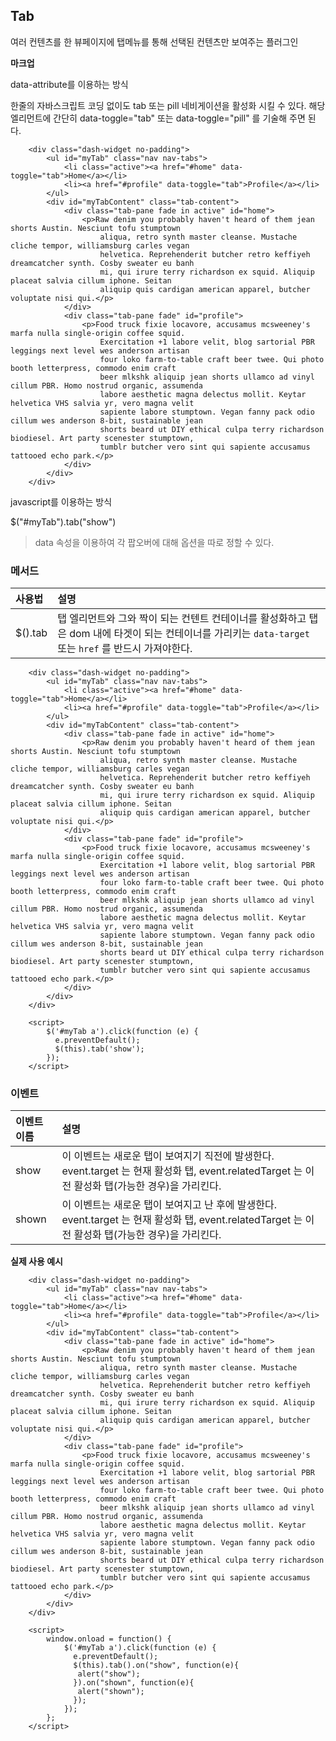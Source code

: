 <!--
layout: 'post'
section: 'Cornerstone Framework'
title: '탭'
outline: '여러 컨텐츠를 한 뷰페이지에 탭메뉴를 통해 선택된 컨텐츠만 보여주는 플러그인. data-attribute를 이용하는 방식. 한줄의 자바스크립트 코딩 없이도 tab 또는 pill 네비게이션을 활성화 시킬 수 있다. 해당 엘리먼트에 간단히 data-toggle="tab" 또는 data-toggle="pill" 를 기술해 주면 된다…'
date: '2012-11-16'
tagstr: 'widget'
order: '[4, 3, 8]'
thumbnail: '4.3.08.tab.png'
-->

## Tab
여러 컨텐츠를 한 뷰페이지에 탭메뉴를 통해 선택된 컨텐츠만 보여주는 플러그인

__마크업__

data-attribute를 이용하는 방식

한줄의 자바스크립트 코딩 없이도 tab 또는 pill 네비게이션을 활성화 시킬 수 있다. 해당 엘리먼트에 간단히 data-toggle="tab" 또는 data-toggle="pill" 를 기술해 주면 된다.

``` cm
    <div class="dash-widget no-padding">
        <ul id="myTab" class="nav nav-tabs">
            <li class="active"><a href="#home" data-toggle="tab">Home</a></li>
            <li><a href="#profile" data-toggle="tab">Profile</a></li>
        </ul>
        <div id="myTabContent" class="tab-content">
            <div class="tab-pane fade in active" id="home">
                <p>Raw denim you probably haven't heard of them jean shorts Austin. Nesciunt tofu stumptown
                    aliqua, retro synth master cleanse. Mustache cliche tempor, williamsburg carles vegan
                    helvetica. Reprehenderit butcher retro keffiyeh dreamcatcher synth. Cosby sweater eu banh
                    mi, qui irure terry richardson ex squid. Aliquip placeat salvia cillum iphone. Seitan
                    aliquip quis cardigan american apparel, butcher voluptate nisi qui.</p>
            </div>
            <div class="tab-pane fade" id="profile">
                <p>Food truck fixie locavore, accusamus mcsweeney's marfa nulla single-origin coffee squid.
                    Exercitation +1 labore velit, blog sartorial PBR leggings next level wes anderson artisan
                    four loko farm-to-table craft beer twee. Qui photo booth letterpress, commodo enim craft
                    beer mlkshk aliquip jean shorts ullamco ad vinyl cillum PBR. Homo nostrud organic, assumenda
                    labore aesthetic magna delectus mollit. Keytar helvetica VHS salvia yr, vero magna velit
                    sapiente labore stumptown. Vegan fanny pack odio cillum wes anderson 8-bit, sustainable jean
                    shorts beard ut DIY ethical culpa terry richardson biodiesel. Art party scenester stumptown,
                    tumblr butcher vero sint qui sapiente accusamus tattooed echo park.</p>
            </div>
        </div>
    </div>
```

javascript를 이용하는 방식

$("#myTab").tab("show")



> data 속성을 이용하여 각 팝오버에 대해 옵션을 따로 정할 수 있다.

### 메서드

사용법 | 설명
:-- | :--
$().tab | 탭 엘리먼트와 그와 짝이 되는 컨텐트 컨테이너를 활성화하고 탭은 dom 내에 타겟이 되는 컨테이너를 가리키는 `data-target` 또는 `href` 를 반드시 가져야한다.

``` cm
    <div class="dash-widget no-padding">
        <ul id="myTab" class="nav nav-tabs">
            <li class="active"><a href="#home" data-toggle="tab">Home</a></li>
            <li><a href="#profile" data-toggle="tab">Profile</a></li>
        </ul>
        <div id="myTabContent" class="tab-content">
            <div class="tab-pane fade in active" id="home">
                <p>Raw denim you probably haven't heard of them jean shorts Austin. Nesciunt tofu stumptown
                    aliqua, retro synth master cleanse. Mustache cliche tempor, williamsburg carles vegan
                    helvetica. Reprehenderit butcher retro keffiyeh dreamcatcher synth. Cosby sweater eu banh
                    mi, qui irure terry richardson ex squid. Aliquip placeat salvia cillum iphone. Seitan
                    aliquip quis cardigan american apparel, butcher voluptate nisi qui.</p>
            </div>
            <div class="tab-pane fade" id="profile">
                <p>Food truck fixie locavore, accusamus mcsweeney's marfa nulla single-origin coffee squid.
                    Exercitation +1 labore velit, blog sartorial PBR leggings next level wes anderson artisan
                    four loko farm-to-table craft beer twee. Qui photo booth letterpress, commodo enim craft
                    beer mlkshk aliquip jean shorts ullamco ad vinyl cillum PBR. Homo nostrud organic, assumenda
                    labore aesthetic magna delectus mollit. Keytar helvetica VHS salvia yr, vero magna velit
                    sapiente labore stumptown. Vegan fanny pack odio cillum wes anderson 8-bit, sustainable jean
                    shorts beard ut DIY ethical culpa terry richardson biodiesel. Art party scenester stumptown,
                    tumblr butcher vero sint qui sapiente accusamus tattooed echo park.</p>
            </div>
        </div>
    </div>

	<script>
        $('#myTab a').click(function (e) {
          e.preventDefault();
          $(this).tab('show');
        });
	</script>
```

### 이벤트

이벤트 이름 | 설명
:-- | :--
show | 이 이벤트는 새로운 탭이 보여지기 직전에 발생한다. event.target 는 현재 활성화 탭, event.relatedTarget 는 이전 활성화 탭(가능한 경우)을 가리킨다.
shown | 이 이벤트는 새로운 탭이 보여지고 난 후에 발생한다. event.target 는 현재 활성화 탭, event.relatedTarget 는 이전 활성화 탭(가능한 경우)을 가리킨다.

__실제 사용 예시__

``` cm
    <div class="dash-widget no-padding">
        <ul id="myTab" class="nav nav-tabs">
            <li class="active"><a href="#home" data-toggle="tab">Home</a></li>
            <li><a href="#profile" data-toggle="tab">Profile</a></li>
        </ul>
        <div id="myTabContent" class="tab-content">
            <div class="tab-pane fade in active" id="home">
                <p>Raw denim you probably haven't heard of them jean shorts Austin. Nesciunt tofu stumptown
                    aliqua, retro synth master cleanse. Mustache cliche tempor, williamsburg carles vegan
                    helvetica. Reprehenderit butcher retro keffiyeh dreamcatcher synth. Cosby sweater eu banh
                    mi, qui irure terry richardson ex squid. Aliquip placeat salvia cillum iphone. Seitan
                    aliquip quis cardigan american apparel, butcher voluptate nisi qui.</p>
            </div>
            <div class="tab-pane fade" id="profile">
                <p>Food truck fixie locavore, accusamus mcsweeney's marfa nulla single-origin coffee squid.
                    Exercitation +1 labore velit, blog sartorial PBR leggings next level wes anderson artisan
                    four loko farm-to-table craft beer twee. Qui photo booth letterpress, commodo enim craft
                    beer mlkshk aliquip jean shorts ullamco ad vinyl cillum PBR. Homo nostrud organic, assumenda
                    labore aesthetic magna delectus mollit. Keytar helvetica VHS salvia yr, vero magna velit
                    sapiente labore stumptown. Vegan fanny pack odio cillum wes anderson 8-bit, sustainable jean
                    shorts beard ut DIY ethical culpa terry richardson biodiesel. Art party scenester stumptown,
                    tumblr butcher vero sint qui sapiente accusamus tattooed echo park.</p>
            </div>
        </div>
    </div>

	<script>
	    window.onload = function() {
            $('#myTab a').click(function (e) {
              e.preventDefault();
              $(this).tab().on("show", function(e){
               alert("show");
              }).on("shown", function(e){
               alert("shown");
              });
            });
        };
	</script>
```
